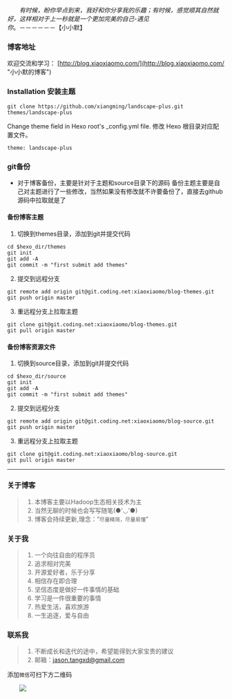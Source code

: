 　　*有时候，盼你早点到来，我好和你分享我的乐趣；有时候，感觉顺其自然就好，这样相对于上一秒就是一个更加完美的自己-遇见你*。－－－－－－【小小默】

### 博客地址

欢迎交流和学习： [http://blog.xiaoxiaomo.com/](http://blog.xiaoxiaomo.com/ "小小默的博客")

### Installation 安装主题

```
git clone https://github.com/xiangming/landscape-plus.git themes/landscape-plus
```

Change theme field in Hexo root's _config.yml file. 修改 Hexo 根目录对应配置文件。

```
theme: landscape-plus
```


### git备份
- 对于博客备份，主要是针对于主题和source目录下的源码
备份主题主要是自己对主题进行了一些修改，当然如果没有修改就不许要备份了，直接去github源码中拉取就是了

#### 备份博客主题
1. 切换到themes目录，添加到git并提交代码
```
cd $hexo_dir/themes
git init
git add -A
git commit -m "first submit add themes"
```

2. 提交到远程分支
```
git remote add origin git@git.coding.net:xiaoxiaomo/blog-themes.git
git push origin master
```

3. 重远程分支上拉取主题
```
git clone git@git.coding.net:xiaoxiaomo/blog-themes.git
git pull origin master
```


#### 备份博客资源文件
1. 切换到source目录，添加到git并提交代码
```
cd $hexo_dir/source
git init
git add -A
git commit -m "first submit add themes"
```

2. 提交到远程分支
```
git remote add origin git@git.coding.net:xiaoxiaomo/blog-source.git
git push origin master
```

3. 重远程分支上拉取主题
```
git clone git@git.coding.net:xiaoxiaomo/blog-source.git
git pull origin master
```



----------

### 关于博客

> 1. 本博客主要以Hadoop生态相关技术为主
> 2. 当然无聊的时候也会写写随笔(●'◡'●)
> 3. 博客会持续更新,理念：“`尽量精简，尽量易懂`”


### 关于我

> 1. 一个向往自由的程序员
> 2. 追求相对完美
> 3. 开源爱好者，乐于分享
> 4. 相信存在即合理
> 5. 坚信态度是做好一件事情的基础
> 6. 学习是一件很重要的事情
> 7. 热爱生活，喜欢旅游
> 8. 一生追逐，爱与自由

### 联系我
> 1. 不断成长和迭代的途中，希望能得到大家宝贵的建议
> 2. 邮箱：jason.tangxd@gmail.com

添加`微信`可扫下方二维码

　　![](https://img.xiaoxiaomo.com/blog%2Fimg%2F20160406211054.png)